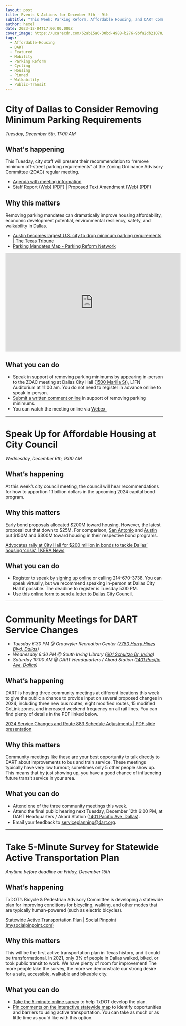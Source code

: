 ```yaml
---
layout: post
title: Events & Actions for December 5th - 9th
subtitle: "This Week: Parking Reform, Affordable Housing, and DART Community Meetings"
author: hexel
date: 2023-12-04T17:00:00.000Z
cover_image: https://ucarecdn.com/62ab15a0-30bd-4988-b276-9bfa2db21070/
tags:
  - Affordable-Housing
  - DART
  - Featured
  - Mobility
  - Parking Reform
  - Cycling
  - Housing
  - Pinned
  - Walkability
  - Public-Transit
---
```

# City of Dallas to Consider Removing Minimum Parking Requirements

*Tuesday, December 5th, 11:00 AM*

## What's happening

This Tuesday, city staff will present their recommendation to “remove minimum off-street parking requirements” at the Zoning Ordinance Advisory Committee (ZOAC) regular meeting.

* [Agenda with meeting information](https://dallascityhall.com/departments/pnv/Documents/120523_ZOAC%20Agenda.pdf)
* Staff Report ([Web](https://dallascityhall.com/departments/pnv/Pages/parking-code-amendment-report.aspx)) ([PDF](https://dallascityhall.com/departments/pnv/Documents/ZOAC%202023.12.05%20DCA190-002%20parking%20code%20report%20-%20corrected.pdf)) | Proposed Text Amendment ([Web](https://dallascityhall.com/departments/pnv/Pages/parking-code-amendment-text.aspx)) ([PDF](https://dallascityhall.com/departments/pnv/Documents/ZOAC%202023.12.05%20DCA%20190-002%20parking%20code%20amendment%20-%2051A%20-%20corrected.pdf))

## Why this matters

Removing parking mandates can dramatically improve housing affordability, economic development potential, environmental resiliency, safety, and walkability in Dallas.

* [Austin becomes largest U.S. city to drop minimum parking requirements \| The Texas Tribune](https://www.texastribune.org/2023/11/02/austin-minimum-parking-requirements-housing-shortage/#:~:text=The%20Austin%20City%20Council%20voted,buildings%2C%20offices%20and%20shopping%20malls.)
* [Parking Mandates Map - Parking Reform Network](https://parkingreform.org/resources/mandates-map/)

<iframe width="560" height="315" src="https://www.youtube.com/embed/Akm7ik-H_7U?si=MobQurNuhZ4Wp_pW" title="YouTube video player" frameborder="0" allow="accelerometer; autoplay; clipboard-write; encrypted-media; gyroscope; picture-in-picture; web-share" allowfullscreen></iframe>

## What you can do

* Speak in support of removing parking minimums by appearing in-person to the ZOAC meeting at Dallas City Hall ([1500 Marilla St](https://maps.app.goo.gl/vTsyhN61vEE6Q8Xx8)), L1FN Auditorium at 11:00 am. You do not need to register in advance online to speak in-person.
* [Submit a written comment online](https://forms.office.com/g/2bMpQ1dJ9u) in support of removing parking minimums.
* You can watch the meeting online via [Webex.](https://bit.ly/zoac120523)

- - -

# Speak Up for Affordable Housing at City Council

*Wednesday, December 6th, 9:00 AM*

## What’s happening

At this week’s city council meeting, the council will hear recommendations for how to apportion 1.1 billion dollars in the upcoming 2024 capital bond program.

## Why this matters

Early bond proposals allocated $200M toward housing. However, the latest proposal cut that down to $25M. For comparison, [San Antonio](https://communityimpact.com/san-antonio/north-san-antonio/development/2023/03/02/san-antonio-uses-150m-bond-to-increase-affordable-housing-options/) and [Austin](https://www.kxan.com/investigations/austin-voted-for-a-record-housing-bond-heres-where-the-first-20-million-are-going/#:~:text=AUSTIN%20(KXAN)%20%E2%80%94%20Of%20the,are%20on%20council%20agendas%20already.) put $150M and $300M toward housing in their respective bond programs.

[Advocates rally at City Hall for $200 million in bonds to tackle Dallas’ housing ‘crisis’ \| KERA News](https://www.keranews.org/texas-news/2023-09-20/at-city-hall-advocates-rally-for-200-million-in-bonds-to-tackle-dallas-housing-crisis)

## What you can do

* Register to speak by [signing up online](tinyurl.com/dn4hspeaker) or calling 214-670-3738. You can speak virtually, but we recommend speaking in-person at Dallas City Hall if possible. The deadline to register is Tuesday 5:00 PM.
* [Use this online form to send a letter to Dallas City Council](https://actionnetwork.org/letters/dallas-city-council-prioritize-affordable-housing/).

- - -

# Community Meetings for DART Service Changes

* *Tuesday 6:30 PM @ Grauwyler Recreation Center ([7780 Harry Hines Blvd, Dallas](https://maps.app.goo.gl/NGrv4SBisBmymSeX8))*
* *Wednesday 6:30 PM @ South Irving Library ([601 Schultze Dr, Irving](https://maps.app.goo.gl/MevHSCsFBucRmBsq5))*
* *Saturday 10:00 AM @ DART Headquarters / Akard Station ([1401 Pacific Ave, Dallas](https://maps.app.goo.gl/zKkK8PnU17tMd9M78))*

## What’s happening

DART is hosting three community meetings at different locations this week to give the public a chance to provide input on several proposed changes in 2024, including three new bus routes, eight modified routes, 15 modified GoLink zones, and increased weekend frequency on all rail lines. You can find plenty of details in the PDF linked below.

[2024 Service Changes and Route 883 Schedule Adjustments \| PDF slide presentation](https://dartorgcmsblob.dart.org/prod/docs/default-source/servicechange/pre-public-hearing-community-meetingsnov162023version.pdf?sfvrsn=f34b3bf4_1)

## [](https://dartorgcmsblob.dart.org/prod/docs/default-source/servicechange/pre-public-hearing-community-meetingsnov162023version.pdf?sfvrsn=f34b3bf4_1)Why this matters

Community meetings like these are your best opportunity to talk directly to DART about improvements to bus and train service. These meetings typically have very low turnout; sometimes only 5 other people show up. This means that by just showing up, you have a good chance of influencing future transit service in your area.

## What you can do

* Attend one of the three community meetings this week.
* Attend the final public hearing next Tuesday, December 12th 6:00 PM, at DART Headquarters / Akard Station ([1401 Pacific Ave, Dallas](https://maps.app.goo.gl/zKkK8PnU17tMd9M78)).
* Email your feedback to [serviceplanning@dart.org](serviceplanning@dart.org).

- - -

# Take 5-Minute Survey for Statewide Active Transportation Plan

*Anytime before deadline on Friday, December 15th*

## What’s happening

TxDOT’s Bicycle & Pedestrian Advisory Committee is developing a statewide plan for improving conditions for bicycling, walking, and other modes that are typically human-powered (such as electric bicycles).

[Statewide Active Transportation Plan \| Social Pinpoint (mysocialpinpoint.com)](https://burnsmcd.mysocialpinpoint.com/txdot-statewide-active-transportation-plan/home/)

## Why this matters

This will be the first active transportation plan in Texas history, and it could be transformational. In 2021, only 3% of people in Dallas walked, biked, or took public transit to work. We have plenty of room for improvement! The more people take the survey, the more we demonstrate our strong desire for a safe, accessible, walkable and bikeable city.

## What you can do

* [Take the 5-minute online survey](https://burnsmcd.mysocialpinpoint.com/txdot-statewide-active-transportation-plan/round-1-survey/) to help TxDOT develop the plan.
* [Pin comments on the interactive statewide map](https://burnsmcd.mysocialpinpoint.com/txdot-statewide-active-transportation-plan/map#/) to identify opportunities and barriers to using active transportation. You can take as much or as little time as you'd like with this option.